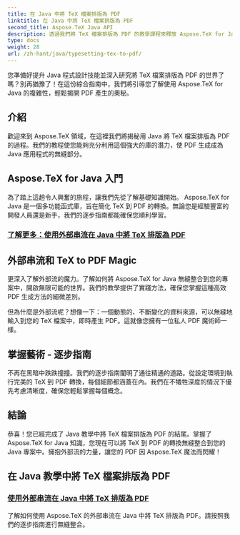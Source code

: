 ```yaml
---
title: 在 Java 中將 TeX 檔案排版為 PDF
linktitle: 在 Java 中將 TeX 檔案排版為 PDF
second_title: Aspose.TeX Java API
description: 透過我們將 TeX 檔案排版為 PDF 的教學課程來釋放 Aspose.TeX for Java 的強大功能。掌握與外部串流無縫生成 PDF 的藝術。
type: docs
weight: 28
url: /zh-hant/java/typesetting-tex-to-pdf/
---
```


您準備好提升 Java 程式設計技能並深入研究將 TeX 檔案排版為 PDF 的世界了嗎？別再猶豫了！在這份綜合指南中，我們將引導您了解使用 Aspose.TeX for Java 的複雜性，輕鬆揭開 PDF 產生的奧秘。

## 介紹

歡迎來到 Aspose.TeX 領域，在這裡我們將揭秘用 Java 將 TeX 檔案排版為 PDF 的過程。我們的教程使您能夠充分利用這個強大的庫的潛力，使 PDF 生成成為 Java 應用程式的無縫部分。

## Aspose.TeX for Java 入門

為了踏上這趟令人興奮的旅程，讓我們先從了解基礎知識開始。 Aspose.TeX for Java 是一個多功能函式庫，旨在簡化 TeX 到 PDF 的轉換。無論您是經驗豐富的開發人員還是新手，我們的逐步指南都能確保您順利學習。

### [了解更多：使用外部串流在 Java 中將 TeX 排版為 PDF](./typeset-tex-to-pdf-external-stream/)

## 外部串流和 TeX to PDF Magic

更深入了解外部流的魔力。了解如何將 Aspose.TeX for Java 無縫整合到您的專案中，開啟無限可能的世界。我們的教學提供了實踐方法，確保您掌握這種高效 PDF 生成方法的細微差別。

但為什麼是外部流呢？想像一下：一個動態的、不斷變化的資料來源，可以無縫地輸入到您的 TeX 檔案中，即時產生 PDF。這就像您擁有一位私人 PDF 魔術師一樣。

## 掌握藝術 - 逐步指南

不再在黑暗中跌跌撞撞。我們的逐步指南闡明了通往精通的道路。從設定環境到執行完美的 TeX 到 PDF 轉換，每個細節都涵蓋在內。我們在不犧牲深度的情況下優先考慮清晰度，確保您輕鬆掌握每個概念。

## 結論

恭喜！您已經完成了 Java 教學中將 TeX 檔案排版為 PDF 的結尾。掌握了 Aspose.TeX for Java 知識，您現在可以將 TeX 到 PDF 的轉換無縫整合到您的 Java 專案中。擁抱外部流的力量，讓您的 PDF 因 Aspose.TeX 魔法而閃耀！
## 在 Java 教學中將 TeX 檔案排版為 PDF
### [使用外部串流在 Java 中將 TeX 排版為 PDF](./typeset-tex-to-pdf-external-stream/)
了解如何使用 Aspose.TeX 的外部串流在 Java 中將 TeX 排版為 PDF。請按照我們的逐步指南進行無縫整合。